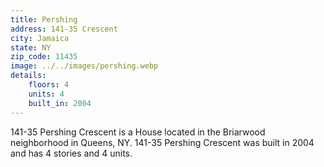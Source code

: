 ```yaml
---
title: Pershing
address: 141-35 Crescent
city: Jamaica
state: NY
zip_code: 11435
image: ../../images/pershing.webp
details:
    floors: 4
    units: 4
    built_in: 2004
---
```

141-35 Pershing Crescent is a House located in the Briarwood neighborhood in Queens, NY. 141-35 Pershing Crescent was built in 2004 and has 4 stories and 4 units.